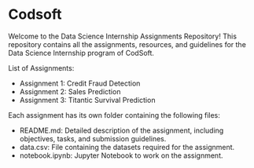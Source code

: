 # Codsoft
Welcome to the Data Science Internship Assignments Repository! This repository contains all the assignments, resources, and guidelines for the Data Science Internship program of CodSoft. 

List of Assignments: <br>
* Assignment 1: Credit Fraud Detection <br>
* Assignment 2: Sales Prediction <br>
* Assignment 3: Titantic Survival Prediction <br>

Each assignment has its own folder containing the following files: <br>
* README.md: Detailed description of the assignment, including objectives, tasks, and submission guidelines. <br>
* data.csv: File containing the datasets required for the assignment. <br>
* notebook.ipynb: Jupyter Notebook to work on the assignment. <br>

